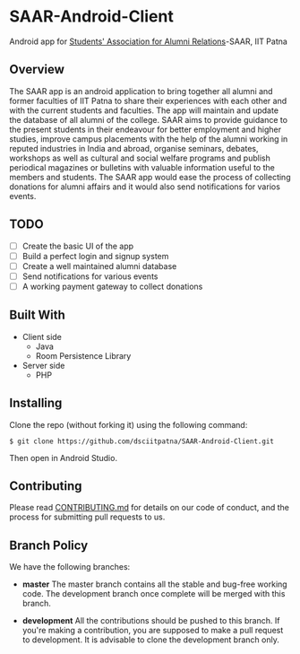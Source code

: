 # SAAR-Android-Client
Android app for [Students' Association for Alumni Relations](https://saar.iitp.ac.in/)-SAAR, IIT Patna

## Overview
The SAAR app is an android application to bring together all alumni and former faculties of IIT Patna to share their experiences with each other and with the current students and faculties. The app will maintain and update the database of all alumni of the college. SAAR aims to provide guidance to the present students in their endeavour for better employment and higher studies, improve campus placements with the help of the alumni working in reputed industries in India and abroad, organise seminars, debates, workshops as well as cultural and social welfare programs and publish periodical magazines or bulletins with valuable information useful to the members and students. The SAAR app would ease the process of collecting donations for alumni affairs and it would also send notifications for varios events.

## TODO
- [ ] Create the basic UI of the app
- [ ] Build a perfect login and signup system
- [ ] Create a well maintained alumni database
- [ ] Send notifications for various events
- [ ] A working payment gateway to collect donations

## Built With
- Client side
	- Java
	- Room Persistence Library
- Server side
	- PHP

## Installing
Clone the repo (without forking it) using the following command:

`$ git clone https://github.com/dsciitpatna/SAAR-Android-Client.git`

Then open in Android Studio.

## Contributing
Please read [CONTRIBUTING.md]() for details on our code of conduct, and the process for submitting pull requests to us.

## Branch Policy
We have the following branches:

- **master** The master branch contains all the stable and bug-free working code. The development branch once complete will be merged with this branch.

- **development** All the contributions should be pushed to this branch. If you're making a contribution, you are supposed to make a pull request to development. It is advisable to clone the development branch only.